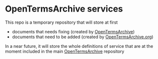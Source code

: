 # OpenTermsArchive services

This repo is a temporary repository that will store at first
- documents that needs fixing (created by [OpenTermsArchive](https://github.com/ambanum/OpenTermsArchive))
- documents that need to be added (created by [OpenTermsArchive.org](https://github.com/ambanum/OpenTermsArchive.org))

In a near future, it will store the whole definitions of service that are at the moment included in the main [OpenTermsArchive](https://github.com/ambanum/OpenTermsArchive) repository


